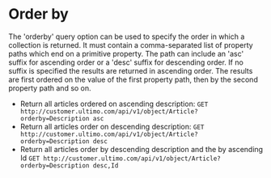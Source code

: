 # Order by

The 'orderby' query option can be used to specify the order in which a collection is returned. It must contain a comma-separated list of property paths which end on a primitive property. The path can include an 'asc' suffix for ascending order or a 'desc' suffix for descending order. If no suffix is specified the results are returned in ascending order. The results are first ordered on the value of the first property path, then by the second property path and so on.

* Return all articles ordered on ascending description:  `GET http://customer.ultimo.com/api/v1/object/Article?orderby=Description asc` 
* Return all articles order on descending description:  `GET http://customer.ultimo.com/api/v1/object/Article?orderby=Description desc` 
* Return all articles order by descending description and the by ascending Id  `GET http://customer.ultimo.com/api/v1/object/Article?orderby=Description desc,Id` 

